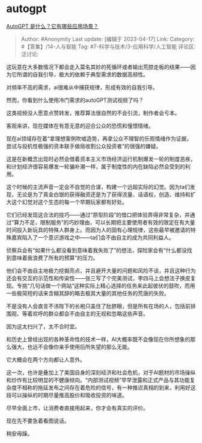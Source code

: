 # autogpt
[AutoGPT 是什么？它有哪些应用场景？](https://www.zhihu.com/question/595359852/answer/2987136199)

> Author: #Anonymity
> Last update: [编辑于 2023-04-17]
> Link:
> Category:  #【答集】/14-人与智能
> Tag: #7-科学与技术/3-应用科学/人工智能
> 评论区:
> 泛讨论:

这玩意在大多数情况下都会走入莫名其妙的死循环或者输出荒腔走板的结果——因为它所谓的自我引导，极大的依赖于典型需求的数据高频性。

对频率不高的需求，ai很难从中捕获规律，形成有效的自我引导。

然而，你看到什么使用冷门需求的autoGPT测试视频了吗？

这类视频没人愿意点赞转发，推荐算法很自然的不会引流，制作者会亏本。

客观来讲，现在媒体在有意无意的迎合公众的恐慌和憧憬情绪。

现在ai领域存在着“拿理想案例吹嘘造势，再拿公众不理智的乐观情绪作为证据，尝试与投机性极强的资本联手做局收割公众投资者”的很强的嫌疑。

这是在新概念出现时必然会借着资本主义市场经济运行机制爆发一轮的制度恶疾，和计划经济很容易爆发一轮骗补潮一样，属于制度性的内在缺陷必然会受到的利用。

这个时候的主流声音一定会不自觉的合谋，构建一个远超实际的幻觉。因为ta们发现，无论是为了真金白银的获得融资还是为了获得流量、话语权，创造、维持和扩大这个幻觉对这个生态的每一个早期玩家都有好处。

它们已经发现这合法的技巧——通过“原型阶段”的借口把体验弄得非常复杂，并通过“算力不足，限制服务”的巧妙理由，可以长期把主要使用者有效的限定在有大量时间投入新玩具的特殊人群身上。而因为人的固有心理规律，这些最早被邀请的特殊嘉宾陷入了一个意识游戏之中——ta们会不由自主的成为共同利益人。

侦察兵会有“如果什么都没看到意味着我失败了”的想法，探险家会有“什么都没找到意味着我浪费了所有的预算”的压力。

他们会不由自主地极力挖掘亮点，并且避开大量的问题和风险不谈，并且这种行为还会有交互的示范性和传染性——张三写了个完美测试，李四马上会想法子换皮复现。专挑“几句话做一个网站”这种实际上精心选择的任务来此起彼伏的鼓吹，而用一些极简短的话来含糊其辞的略去极其大量的其他任务的荒唐的失败。

不是没有人会直言不讳陛下的长袍只盖住了肚脐眼，但是所有在场的人，包括前排围观、等着欢呼的群众都会不由自主的无视和忽略这些声音。

因为这太扫兴了，太不合时宜。

和历史上曾经出现的各种革命性的技术一样，AI大概率既不会像现在你所想象的那么强大，也远不会像你亲手使用后所失望的那么无能。

它大概会在两个方向都让人意外。

这一次，也许是叠加上了美国自身的深刻经济和社会危机，对于AI题材的市场操纵和炒作有比较明显的不健康倾向。“内部测试视频”早早泄露和正式产品与其功能复杂度不相称的拖延发布之间存在着危险的信号，有一种推迟真相的到来，利用好这段可以操纵的时期尽量推高股价和吸收投资的味道。

尽早全面上市，让消费者直接用起来，你才会有真实的评价。

现在先不要急着看图说话。

稍安毋躁。
